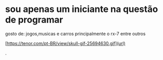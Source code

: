 # sou apenas um iniciante na questão de programar
gosto de: jogos,musicas e carros principalmente o rx-7 entre outros

[https://tenor.com/pt-BR/view/skull-gif-25694630.gif](url)





.
